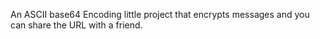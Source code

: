An ASCII base64 Encoding little project that encrypts messages and you can share the URL with a friend. 
